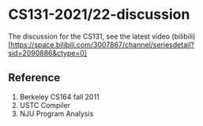 # CS131-2021/22-discussion

The discussion for the CS131, see the latest video (bilibili)[https://space.bilibili.com/3007867/channel/seriesdetail?sid=2090886&ctype=0]

## Reference
1. Berkeley CS164 fall 2011
2. USTC Compiler
3. NJU Program Analysis